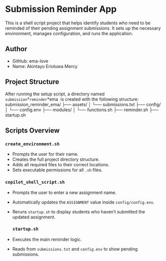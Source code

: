 # Submission Reminder App

This is a shell script project that helps identify students who need to be reminded of their pending assignment submissions. It sets up the necessary environment, manages configuration, and runs the application.

## Author

* GitHub: ema-love
* Name: Akintayo Erioluwa Mercy


## Project Structure

After running the setup script, a directory named `submission`\*`reminder`\*ema  is created with the following structure:
submission_reminder_ema/
├── assets/
│   └── submissions.txt
├── config/
│   └── config.env
├── modules/
│   └── functions.sh
├── reminder.sh
├── startup.sh

## Scripts Overview

### `create_environment.sh`
- Prompts the user for their name.
- Creates the full project directory structure.
- Adds all required files to their correct locations.
- Sets executable permissions for all `.sh` files.

### `copilot_shell_script.sh`
- Prompts the user to enter a new assignment name.
- Automatically updates the `ASSIGNMENT` value inside `config/config.env`.
- Reruns `startup.sh` to display students who haven’t submitted the updated assignment.
  
  ### `startup.sh`
- Executes the main reminder logic.
- Reads from `submissions.txt` and `config.env` to show pending submissions.
